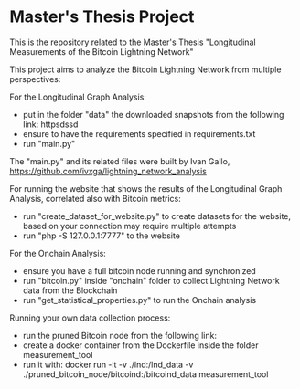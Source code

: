 # Master's Thesis Project


This is the repository related to the Master's Thesis "Longitudinal Measurements of the Bitcoin Lightning Network" 

This project aims to analyze the Bitcoin Lightning Network from multiple perspectives:

For the Longitudinal Graph Analysis:
- put in the folder "data" the downloaded snapshots from the following link:
httpsdssd
- ensure to have the requirements specified in requirements.txt 
- run "main.py"
  
The "main.py" and its related files were built by Ivan Gallo, https://github.com/ivxga/lightning_network_analysis

For running the website that shows the results of the Longitudinal Graph Analysis, correlated also with Bitcoin metrics:
- run "create_dataset_for_website.py" to create datasets for the website, based on your connection may require multiple attempts
- run "php -S 127.0.0.1:7777" to the website

For the Onchain Analysis:
- ensure you have a full bitcoin node running and synchronized
- run "bitcoin.py" inside "onchain" folder to collect Lightning Network data from the Blockchain
- run "get_statistical_properties.py" to run the Onchain analysis

Running your own data collection process:
- run the pruned Bitcoin node from the following link:
- create a docker container from the Dockerfile inside the folder measurement_tool
- run it with:
docker run -it -v ./lnd:/lnd_data -v ./pruned_bitcoin_node/bitcoind:/bitcoind_data measurement_tool


